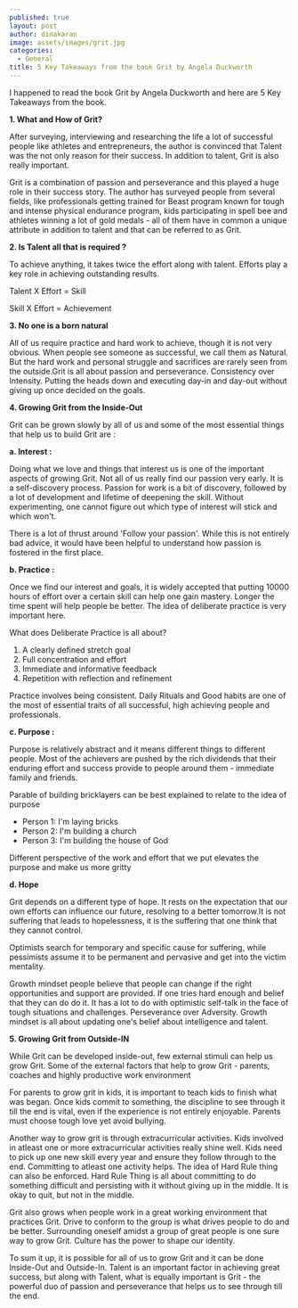 ```yaml
---
published: true
layout: post
author: dinakaran
image: assets/images/grit.jpg
categories:
  - General
title: 5 Key Takeaways from the book Grit by Angela Duckworth
---
```


I happened to read the book Grit by Angela Duckworth and here are 5 Key Takeaways from the book.

**1. What and How of Grit?**

After surveying, interviewing and researching the life a lot of successful people like athletes and entrepreneurs, the author is convinced that Talent was the not only reason for their success. In addition to talent, Grit is also really important. 

Grit is a combination of passion and perseverance and this played a huge role in their success story. The author has surveyed people from several fields, like professionals getting trained for Beast program known for tough and intense physical endurance program, kids participating in spell bee and athletes winning a lot of gold medals - all of them have in common a unique attribute in addition to talent and that can be referred to as Grit.

**2. Is Talent all that is required ?**

To achieve anything, it takes twice the effort along with talent. Efforts play a key role in achieving outstanding results.

Talent X Effort = Skill

Skill X Effort = Achievement 
  
**3. No one is a born natural**

All of us require practice and hard work to achieve, though it is not very obvious. When people see someone as successful, we call them as Natural. But the hard work and personal struggle and sacrifices are rarely seen from the outside.Grit is all about passion and perseverance. Consistency over Intensity. Putting the heads down and executing day-in and day-out without giving up once decided on the goals. 

**4. Growing Grit from the Inside-Out**

Grit can be grown slowly by all of us and some of the most essential things that help us to build Grit are :

**a. Interest :**

Doing what we love and things that interest us is one of the important aspects of growing Grit. Not all of us really find our passion very early. It is a self-discovery process. Passion for work is a bit of discovery, followed by a lot of development and lifetime of deepening the skill. Without experimenting, one cannot figure out which type of interest will stick and which won't.

There is a lot of thrust around 'Follow your passion'. While this is not entirely bad advice, it would have been helpful to understand how passion is fostered in the first place. 

**b. Practice :** 

Once we find our interest and goals, it is widely accepted that putting 10000 hours of effort over a certain skill can help one gain mastery. Longer the time spent will help people be better. The idea of deliberate practice is very important here.

What does Deliberate Practice is all about?

1. A clearly defined stretch goal
1. Full concentration and effort
1. Immediate and informative feedback
1. Repetition with reflection and refinement


Practice involves being consistent. Daily Rituals and Good habits are one of the most of essential traits of all successful, high achieving people and professionals.

**c. Purpose :** 

Purpose is relatively abstract and it means different things to different people. Most of the achievers are pushed by the rich dividends that their enduring effort and success provide to people around them - immediate family and friends. 

Parable of building bricklayers can be best explained to relate to the idea of purpose 

- Person 1: I'm laying bricks 
- Person 2: I'm building a church
- Person 3: I'm building the house of God


Different perspective of the work and effort that we put elevates the purpose and make us more gritty

**d. Hope**

Grit depends on a different type of hope. It rests on the expectation that our own efforts can influence our future, resolving to a  better tomorrow.It is not suffering that leads to hopelessness,  it is the suffering that one think that they cannot control.

Optimists search for temporary and specific cause for suffering, while pessimists assume it to be permanent and pervasive and get into the victim mentality.

Growth mindset people believe that people can change if the right opportunities and support are provided. If one tries hard enough and belief that they can do do it. It has a lot to do with optimistic self-talk in the face of tough situations and challenges. Perseverance over Adversity. Growth mindset is all about updating one's belief about intelligence and talent. 

**5. Growing Grit from Outside-IN**

While Grit can be developed inside-out, few external stimuli can help us grow Grit.  Some of the external factors that help to grow Grit - parents, coaches and highly productive work environment 

For parents to grow grit in kids, it is important to teach kids to finish what was began. Once kids commit to something, the discipline to see through it till the end is vital, even if the experience is not entirely enjoyable. Parents must choose tough love yet avoid bullying. 

Another way to grow grit is through extracurricular activities. Kids involved in atleast one or more extracurricular activities really shine well. Kids need to pick up one new skill every year and ensure they follow through to the end. Committing to atleast one activity helps. The idea of Hard Rule thing can also be enforced. Hard Rule Thing is all about committing to do something difficult and persisting with it without giving up in the middle. It is okay to quit, but not in the middle.

Grit also grows when people work in a great working environment that practices Grit. Drive to conform to the group is what drives people to do and be better. Surrounding oneself amidst a group of great people is one sure way to grow Grit. Culture has the power to shape our identity.

To sum it up, it is possible for all of us to grow Grit and it can be done Inside-Out and Outside-In. Talent is an important factor in achieving great success, but along with Talent, what is equally important is Grit - the powerful duo of passion and perseverance that helps us to see through till the end.
